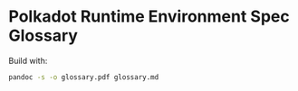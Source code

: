 # Polkadot Runtime Environment Spec Glossary

Build with:
```bash
pandoc -s -o glossary.pdf glossary.md
```